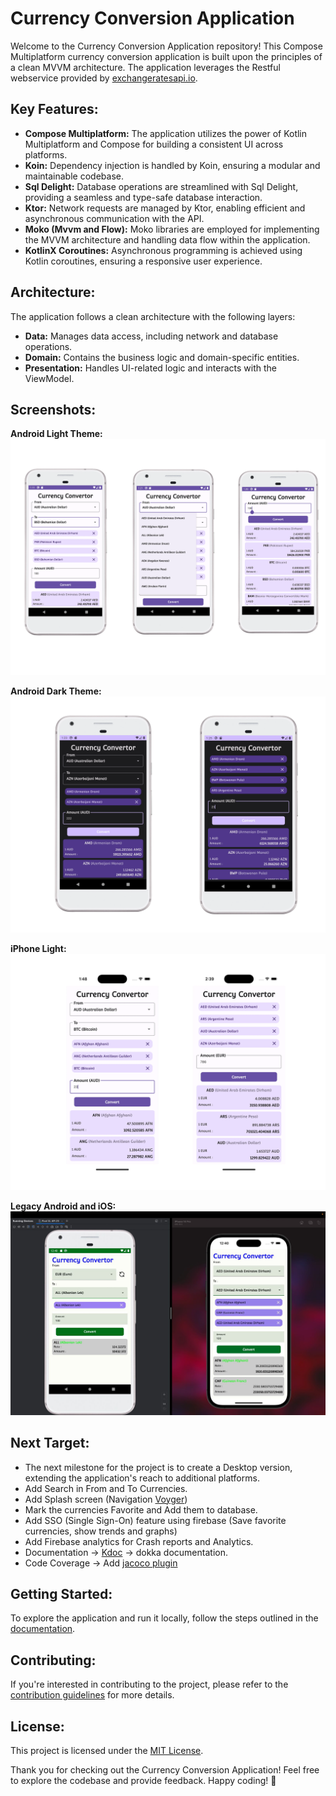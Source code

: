 # Currency Conversion Application

Welcome to the Currency Conversion Application repository! This Compose Multiplatform currency conversion application is built upon the principles of a clean MVVM architecture. The application leverages the Restful webservice provided by [exchangeratesapi.io](http://api.exchangeratesapi.io).

## Key Features:

- **Compose Multiplatform:** The application utilizes the power of Kotlin Multiplatform and Compose for building a consistent UI across platforms.
- **Koin:** Dependency injection is handled by Koin, ensuring a modular and maintainable codebase.
- **Sql Delight:** Database operations are streamlined with Sql Delight, providing a seamless and type-safe database interaction.
- **Ktor:** Network requests are managed by Ktor, enabling efficient and asynchronous communication with the API.
- **Moko (Mvvm and Flow):** Moko libraries are employed for implementing the MVVM architecture and handling data flow within the application.
- **KotlinX Coroutines:** Asynchronous programming is achieved using Kotlin coroutines, ensuring a responsive user experience.

## Architecture:

The application follows a clean architecture with the following layers:

- **Data:** Manages data access, including network and database operations.
- **Domain:** Contains the business logic and domain-specific entities.
- **Presentation:** Handles UI-related logic and interacts with the ViewModel.

## Screenshots:

**Android Light Theme:**
![Android Light Mode](/android_l.webp)

**Android Dark Theme:**
![Android Dark Mode](/android_d.webp)

**iPhone Light:**
![iPhone Light](/iphone_l.webp)

**Legacy Android and iOS:**
![Legacy Android And iOS](/img.jpeg)

## Next Target:

- The next milestone for the project is to create a Desktop version, extending the application's reach to additional platforms.
- Add Search in From and To Currencies.
- Add Splash screen (Navigation [Voyger](https://voyager.adriel.cafe/))
- Mark the currencies Favorite and Add them to database.
- Add SSO (Single Sign-On) feature using firebase (Save favorite currencies, show trends and graphs)
- Add Firebase analytics for Crash reports and Analytics.
- Documentation -> [Kdoc](https://kotlinlang.org/docs/kotlin-doc.html) -> dokka documentation.
- Code Coverage -> Add [jacoco plugin](https://docs.gradle.org/current/userguide/jacoco_plugin.html)

## Getting Started:

To explore the application and run it locally, follow the steps outlined in the [documentation](/docs/getting-started.md).

## Contributing:

If you're interested in contributing to the project, please refer to the [contribution guidelines](/CONTRIBUTING.md) for more details.

## License:

This project is licensed under the [MIT License](/LICENSE).

Thank you for checking out the Currency Conversion Application! Feel free to explore the codebase and provide feedback. Happy coding! 🚀
